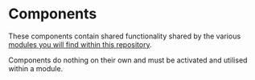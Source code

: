# Components

These components contain shared functionality shared by the various 
[modules you will find within this repository](/modules).

Components do nothing on their own and must be activated and utilised within a module.
